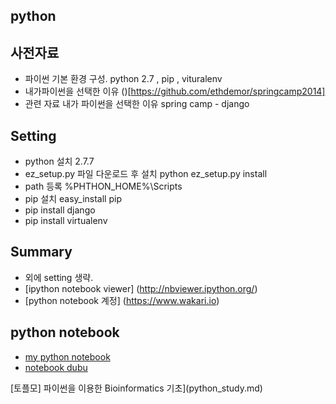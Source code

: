 

python
-----------

사전자료
--------------
- 파이썬 기본 환경 구성. python 2.7 , pip , vituralenv
- 내가파이썬을 선택한 이유 ()[https://github.com/ethdemor/springcamp2014]
- 관련 자료 내가 파이썬을 선택한 이유 spring camp  - django


Setting
------------------
- python 설치 2.7.7
- ez_setup.py 파일 다운로드 후 설치 python ez_setup.py install
- path 등록 %PHTHON_HOME%\Scripts
- pip 설치 easy_install pip
- pip install django
- pip install virtualenv

Summary
------------------
- 외에 setting 생략.
- [ipython notebook viewer] (http://nbviewer.ipython.org/)
- [python notebook 계정] (https://www.wakari.io)

python notebook
-----------------
- [my python notebook](http://nbviewer.ipython.org/github/makeduck/makeduck.github.io/blob/master/python)
- [notebook dubu ](http://nbviewer.ipython.org/github/makeduck/makeduck.github.io/blob/master/python/dubu.ipynb)

[토플모] 파이썬을 이용한 Bioinformatics 기초](python_study.md)


